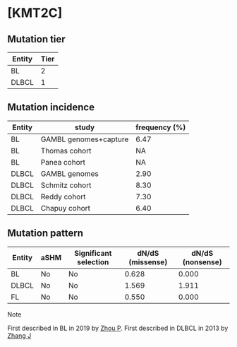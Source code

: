 # [KMT2C]

## Mutation tier

|Entity|Tier|
|------|----|
|BL    |2   |
|DLBCL |1   |

## Mutation incidence

|Entity|study                |frequency (%)|
|------|---------------------|-------------|
|BL    |GAMBL genomes+capture|6.47         |
|BL    |Thomas cohort        |  NA         |
|BL    |Panea cohort         |  NA         |
|DLBCL |GAMBL genomes        |2.90         |
|DLBCL |Schmitz cohort       |8.30         |
|DLBCL |Reddy cohort         |7.30         |
|DLBCL |Chapuy cohort        |6.40         |

## Mutation pattern

|Entity|aSHM|Significant selection|dN/dS (missense)|dN/dS (nonsense)|
|------|----|---------------------|----------------|----------------|
|BL    |No  |No                   |0.628           |0.000           |
|DLBCL |No  |No                   |1.569           |1.911           |
|FL    |No  |No                   |0.550           |0.000           |


> [!NOTE]
> First described in BL in 2019 by [Zhou P](https://pubmed.ncbi.nlm.nih.gov/31300419). First described in DLBCL in 2013 by [Zhang J](https://pubmed.ncbi.nlm.nih.gov/23292937)